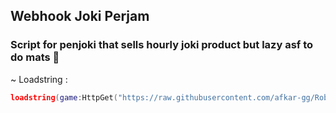 ## Webhook Joki Perjam
### Script for penjoki that sells hourly joki product but lazy asf to do mats 🗿
~ Loadstring :
```lua
loadstring(game:HttpGet("https://raw.githubusercontent.com/afkar-gg/Roblox-Scripts/refs/heads/main/Webhook-Joki/main.lua"))();
```
